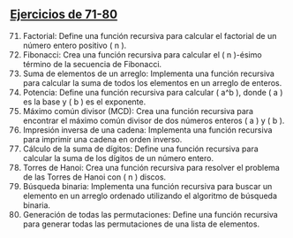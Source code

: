 ## [Ejercicios de 71-80](/.71-80/)

71. Factorial:
Define una función recursiva para calcular el factorial de un número entero positivo ( n ).
72. Fibonacci:
Crea una función recursiva para calcular el ( n )-ésimo término de la secuencia de
Fibonacci.
73. Suma de elementos de un arreglo:
Implementa una función recursiva para calcular la suma de todos los elementos en un
arreglo de enteros.
74. Potencia:
Define una función recursiva para calcular ( a^b ), donde ( a ) es la base y ( b ) es el
exponente.
75. Máximo común divisor (MCD):
Crea una función recursiva para encontrar el máximo común divisor de dos números
enteros ( a ) y ( b ).
76. Impresión inversa de una cadena:
Implementa una función recursiva para imprimir una cadena en orden inverso.
77. Cálculo de la suma de dígitos:
Define una función recursiva para calcular la suma de los dígitos de un número entero.
78. Torres de Hanoi:
Crea una función recursiva para resolver el problema de las Torres de Hanoi con ( n )
discos.
79. Búsqueda binaria:
Implementa una función recursiva para buscar un elemento en un arreglo ordenado
utilizando el algoritmo de búsqueda binaria.
80. Generación de todas las permutaciones:
Define una función recursiva para generar todas las permutaciones de una lista de
elementos.